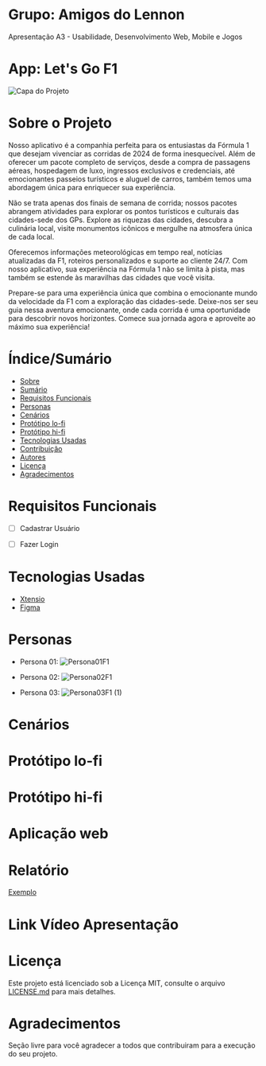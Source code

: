 # Grupo: Amigos do Lennon
Apresentação A3 - Usabilidade, Desenvolvimento Web, Mobile e Jogos

# App: Let's Go F1
![Capa do Projeto](https://github.com/carlosaugrib/amigosdolennon/assets/132007234/5104720d-0ddc-4ed1-bb60-b22eace7808a)

# Sobre o Projeto

Nosso aplicativo é a companhia perfeita para os entusiastas da Fórmula 1 que desejam vivenciar as corridas de 2024 de forma inesquecível. Além de oferecer um pacote completo de serviços, desde a compra de passagens aéreas, hospedagem de luxo, ingressos exclusivos e credenciais, até emocionantes passeios turísticos e aluguel de carros, também temos uma abordagem única para enriquecer sua experiência.

Não se trata apenas dos finais de semana de corrida; nossos pacotes abrangem atividades para explorar os pontos turísticos e culturais das cidades-sede dos GPs. Explore as riquezas das cidades, descubra a culinária local, visite monumentos icônicos e mergulhe na atmosfera única de cada local.

Oferecemos informações meteorológicas em tempo real, notícias atualizadas da F1, roteiros personalizados e suporte ao cliente 24/7. Com nosso aplicativo, sua experiência na Fórmula 1 não se limita à pista, mas também se estende às maravilhas das cidades que você visita.

Prepare-se para uma experiência única que combina o emocionante mundo da velocidade da F1 com a exploração das cidades-sede. Deixe-nos ser seu guia nessa aventura emocionante, onde cada corrida é uma oportunidade para descobrir novos horizontes. Comece sua jornada agora e aproveite ao máximo sua experiência!


# Índice/Sumário

* [Sobre](#sobre-o-projeto)
* [Sumário](#índice/sumário)
* [Requisitos Funcionais](#requisitos-funcionais)
* [Personas](#personas)
* [Cenários](#cenários)
* [Protótipo lo-fi](#protótipo-lo-fi)
* [Protótipo hi-fi](#protótipo-hi-fi)
* [Tecnologias Usadas](#tecnologias-usadas)
* [Contribuição](#contribuição)
* [Autores](#autores)
* [Licença](#licença)
* [Agradecimentos](#agradecimentos)


# Requisitos Funcionais 

- [ ] Cadastrar Usuário
- [ ] Fazer Login


# Tecnologias Usadas

- [Xtensio](https://xtensio.com/)
- [Figma](https://www.figma.com/)

# Personas

* Persona 01:
![Persona01F1](https://github.com/carlosaugrib/amigosdolennon/assets/132007234/a94e9e2e-72fa-4c0b-bf64-985c805f90ba)

* Persona 02:
![Persona02F1](https://github.com/carlosaugrib/amigosdolennon/assets/132007234/067ed6d8-9645-491c-b564-91db2f17b7a5)

* Persona 03:
![Persona03F1 (1)](https://github.com/carlosaugrib/amigosdolennon/assets/132007234/9f075e87-fe90-4c57-bf85-f0eea44511a1)

# Cenários

# Protótipo lo-fi

# Protótipo hi-fi

# Aplicação web

# Relatório

[Exemplo](https://github.com/testing-library/react-testing-library#contributors)

# Link Vídeo Apresentação

# Licença

Este projeto está licenciado sob a Licença MIT,  consulte o arquivo [LICENSE.md](LICENSE.md) para mais detalhes.

# Agradecimentos

Seção livre para você agradecer a todos que contribuiram para a execução do seu projeto.
